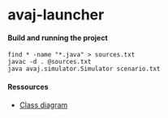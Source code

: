 # avaj-launcher

#### Build and running the project
```
find * -name "*.java" > sources.txt
javac -d . @sources.txt
java avaj.simulator.Simulator scenario.txt 
````

#### Ressources
- [Class diagram](https://ru.wikipedia.org/wiki/Диаграмма_классов)
